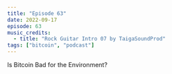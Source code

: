 ```yaml
---
title: "Episode 63"
date: 2022-09-17
episode: 63
music_credits:
  - title: "Rock Guitar Intro 07 by TaigaSoundProd"
tags: ["bitcoin", "podcast"]
---
```


Is Bitcoin Bad for the Environment?